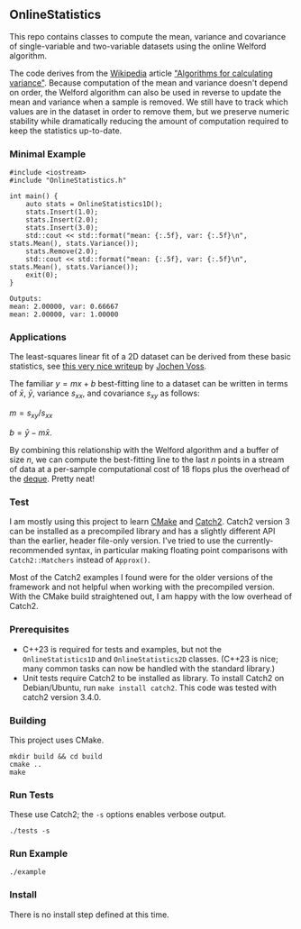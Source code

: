 OnlineStatistics
----------------
This repo contains classes to compute the mean, variance and covariance of single-variable and two-variable datasets using the online Welford algorithm.

The code derives from the [Wikipedia](https://wikipedia.org) article ["Algorithms for calculating variance"](https://en.wikipedia.org/wiki/Algorithms_for_calculating_variance). Because computation of the mean and variance doesn't depend on order, the Welford algorithm can also be used in reverse to update the mean and variance when a sample is removed. We still have to track which values are in the dataset in order to remove them, but we preserve numeric stability while dramatically reducing the amount of computation required to keep the statistics up-to-date.

### Minimal Example
```
#include <iostream>
#include "OnlineStatistics.h"

int main() {
    auto stats = OnlineStatistics1D();
    stats.Insert(1.0);
    stats.Insert(2.0);
    stats.Insert(3.0);
    std::cout << std::format("mean: {:.5f}, var: {:.5f}\n", stats.Mean(), stats.Variance());
    stats.Remove(2.0);
    std::cout << std::format("mean: {:.5f}, var: {:.5f}\n", stats.Mean(), stats.Variance());
    exit(0);
}

Outputs:
mean: 2.00000, var: 0.66667
mean: 2.00000, var: 1.00000

```
### Applications

The least-squares linear fit of a 2D dataset can be derived from these basic statistics, see [this very nice writeup](https://seehuhn.github.io/MATH3714/S01-simple.html) by [Jochen Voss](https://www.youtube.com/channel/UCAqF9X0DqdsZroyGL8zWl8A).

The familiar $y = m x + b$ best-fitting line to a dataset can be written in terms of $\bar{x}$,  $\bar{y}$, variance $s_{xx}$, and covariance $s_{xy}$ as follows:

$m = s_{xy}/s_{xx}$

$b = \bar{y} - m \bar{x}$.

By combining this relationship with the Welford algorithm and a buffer of size $n$, we can compute the best-fitting line to the last $n$ points in a stream of data at a per-sample computational cost of 18 flops plus the overhead of the [deque](https://cplusplus.com/reference/deque/deque/). Pretty neat!

### Test

I am mostly using this project to learn [CMake](https://cmake.org) and [Catch2](https://github.com/catchorg/Catch2). Catch2 version 3 can be installed as a precompiled library and has a slightly different API than the earlier, header file-only version. I've tried to use the currently-recommended syntax, in particular making floating point comparisons with `Catch2::Matchers` instead of `Approx()`. 

Most of the Catch2 examples I found were for the older versions of the framework and not helpful when working with the precompiled version. With the CMake build straightened out, I am happy with the low overhead of Catch2.

### Prerequisites
* C++23 is required for tests and examples, but not the `OnlineStatistics1D` and `OnlineStatistics2D` classes. (C++23 is nice; many common tasks can now be handled with the standard library.)
* Unit tests require Catch2 to be installed as library. To install Catch2 on Debian/Ubuntu, run `make install catch2`. This code was tested with catch2 version 3.4.0.

### Building
This project uses CMake.
```
mkdir build && cd build
cmake ..
make
```

### Run Tests
These use Catch2; the `-s` options enables verbose output.
```
./tests -s
```

### Run Example
```
./example
```

### Install
There is no install step defined at this time.


